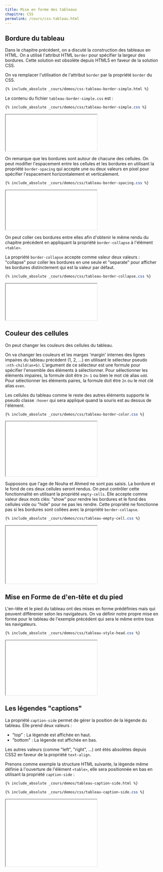 ```yaml
---
title: Mise en forme des tableaux
chapitre: CSS
permalink: /cours/css-tableau.html
---
```


Bordure du tableau
------------------

Dans le chapitre précédent, on a discuté la construction des tableaux en HTML.
On a utilisé l'attribut HTML `border` pour spécifier la largeur des bordures.
Cette solution est obsolète depuis HTML5 en faveur de la solution CSS.

On va remplacer l'utilisation de l'attribut `border` par la propriété `border`
du CSS.

```html
{% include_absolute _cours/demos/css-tableau-border-simple.html %}
```

Le contenu du fichier `tableau-border-simple.css` est :

```css
{% include_absolute _cours/demos/css/tableau-border-simple.css %}
```

<p>
  <iframe height='120' scrolling='no' src='demos/css-tableau-border-simple.html'></iframe>
</p>

On remarque que les bordures sont autour de chacune des cellules. On peut
modifier l'espacement entre les cellules et les bordures en utilisant la
propriété `border-spacing` qui accepte une ou deux valeurs en pixel pour
spécifier l'espacement horizontalement et verticalement.

```css
{% include_absolute _cours/demos/css/tableau-border-spacing.css %}
```

<p>
  <iframe height='130' scrolling='no' src='demos/tableau-border-spacing.html'></iframe>
</p>

On peut coller ces bordures entre elles afin d'obtenir le même rendu du
chapitre précédent en appliquant la propriété `border-collapse` à l'élément
`<table>`.

La propriété `border-collapse` accepte comme valeur deux valeurs : "collapse"
pour coller les bordures en une seule et "separate" pour afficher les bordures
distinctement qui est la valeur par défaut.

```css
{% include_absolute _cours/demos/css/tableau-border-collapse.css %}
```

<p>
  <iframe height='120' scrolling='no' src='demos/tableau-border-collapse.html'></iframe>
</p>

Couleur des cellules
--------------------

On peut changer les couleurs des cellules du tableau.

On va changer les couleurs et les marges 'margin' internes des lignes impaires du tableau
précèdent (1, 2, ...) en utilisant le sélecteur pseudo `:nth-child(an+b)`.
L'argument de ce sélecteur est une formule pour spécifier l'ensemble des
éléments à sélectionner. Pour sélectionner les éléments impaires, la formule
doit être `2n-1` ou bien le mot clé alias `odd`. Pour sélectionner les éléments
paires, la formule doit être `2n` ou le mot clé alias `even`.

Les cellules du tableau comme le reste des autres éléments supporte le pseudo
classe `:hover` qui sera appliqué quand la souris est au dessus de l'élément.

```css
{% include_absolute _cours/demos/css/tableau-border-color.css %}
```

<p>
  <iframe height='180' scrolling='no' src='demos/tableau-border-color.html'></iframe>
</p>

Supposons que l'age de Nouha et Ahmed ne sont pas saisis. La bordure et le fond
de ces deux cellules seront rendus. On peut contrôler cette fonctionnalité en
utilisant la propriété `empty-cells`. Elle accepte comme valeur deux mots clés:
"show" pour rendre les bordures et le fond des cellules vide ou "hide" pour
ne pas les rendre. Cette propriété ne fonctionne pas si les bordures sont
collées avec la propriété `border-collapse`.

```css
{% include_absolute _cours/demos/css/tableau-empty-cell.css %}
```

<p>
  <iframe height='190' scrolling='no' src='demos/tableau-empty-cell.html'></iframe>
</p>

Mise en Forme de d'en-tête et du pied
-------------------------------------

L'en-tête et le pied du tableau ont des mises en forme prédéfinies mais qui
peuvent différenier selon les navigateurs. On va définir notre propre mise en
forme pour le tableau de l'exemple précédent qui sera le même entre tous les
navigateurs.

```css
{% include_absolute _cours/demos/css/tableau-style-head.css %}
```

<p>
  <iframe height='180' scrolling='no' src='demos/tableau-style-head.html'></iframe>
</p>

Les légendes "captions"
-----------------------

La propriété `caption-side` permet de gérer la position de la légende du
tableau. Elle prend deux valeurs :

- "top" : La légende est affichée en haut.
- "bottom" : La légende est affichée en bas.

Les autres valeurs (comme "left", "right", ...) ont étés absolètes depuis CSS2
en faveur de la propriété `text-align`.

Prenons comme exemple la structure HTML suivante, la légende même définie à
l'ouverture de l'élément `<table>`, elle sera positionnée en bas en utilisant
la propriété `caption-side` :

```html
{% include_absolute _cours/demos/tableau-caption-side.html %}
```

```css
{% include_absolute _cours/demos/css/tableau-caption-side.css %}
```

<p>
  <iframe height='220' scrolling='no' src='demos/tableau-caption-side.html'></iframe>
</p>
